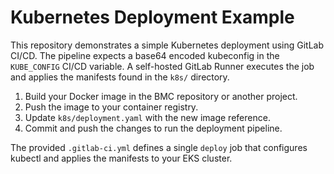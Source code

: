 # Kubernetes Deployment Example

This repository demonstrates a simple Kubernetes deployment using GitLab CI/CD.
The pipeline expects a base64 encoded kubeconfig in the `KUBE_CONFIG` CI/CD
variable. A self-hosted GitLab Runner executes the job and applies the manifests
found in the `k8s/` directory.

1. Build your Docker image in the BMC repository or another project.
2. Push the image to your container registry.
3. Update `k8s/deployment.yaml` with the new image reference.
4. Commit and push the changes to run the deployment pipeline.

The provided `.gitlab-ci.yml` defines a single `deploy` job that configures
kubectl and applies the manifests to your EKS cluster.

